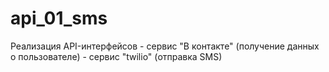 # api_01_sms


Реализация API-интерфейсов
    - сервис "В контакте" (получение данных о пользователе) 
    - сервис "twilio" (отправка SMS)